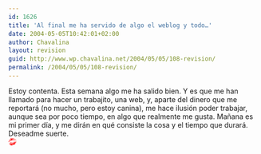 ```yaml
---
id: 1626
title: 'Al final me ha servido de algo el weblog y todo…'
date: 2004-05-05T10:42:01+02:00
author: Chavalina
layout: revision
guid: http://www.wp.chavalina.net/2004/05/05/108-revision/
permalink: /2004/05/05/108-revision/
---
```

Estoy contenta. Esta semana algo me ha salido bien. Y es que me han llamado para hacer un trabajito, una web, y, aparte del dinero que me reportará (no mucho, pero estoy canina), me hace ilusión poder trabajar, aunque sea por poco tiempo, en algo que realmente me gusta. Mañana es mi primer día, y me dirán en qué consiste la cosa y el tiempo que durará. Deseadme suerte.  
<img src="/imagenes/emoticonos/beso.gif" width="16" height="16" />